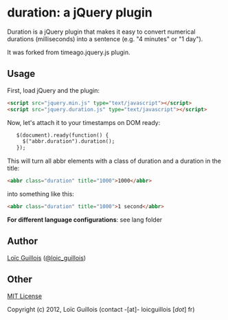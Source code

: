 # duration: a jQuery plugin

Duration is a jQuery plugin that makes it easy to convert numerical durations (milliseconds) into a sentence (e.g. "4 minutes" or "1 day").

It was forked from timeago.jquery.js plugin.

## Usage

First, load jQuery and the plugin:

```html
<script src="jquery.min.js" type="text/javascript"></script>
<script src="jquery.duration.js" type="text/javascript"></script>
```

Now, let's attach it to your timestamps on DOM ready:

```html
   $(document).ready(function() {
     $("abbr.duration").duration();
   });
```

This will turn all abbr elements with a class of duration and a duration in the title:

```html
<abbr class="duration" title="1000">1000</abbr>
```

into something like this:

```html
<abbr class="duration" title="1000">1 second</abbr>
```

**For different language configurations**: see lang folder

## Author

[Loïc Guillois](http://www.loicguillois.fr) ([@loic_guillois](http://twitter.com/loic_guillois))

## Other

[MIT License](http://www.opensource.org/licenses/mit-license.php)

Copyright (c) 2012, Loïc Guillois (contact -[at]- loicguillois [*dot*] fr)
